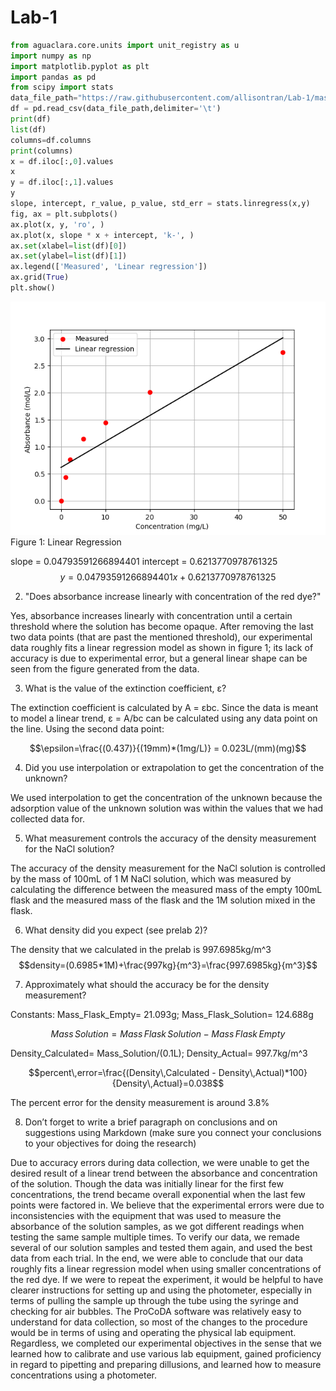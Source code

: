 # Lab-1
``` python
from aguaclara.core.units import unit_registry as u
import numpy as np
import matplotlib.pyplot as plt
import pandas as pd
from scipy import stats
data_file_path="https://raw.githubusercontent.com/allisontran/Lab-1/master/lab1data.tsv"
df = pd.read_csv(data_file_path,delimiter='\t')
print(df)
list(df)
columns=df.columns
print(columns)
x = df.iloc[:,0].values
x
y = df.iloc[:,1].values
y
slope, intercept, r_value, p_value, std_err = stats.linregress(x,y)
fig, ax = plt.subplots()
ax.plot(x, y, 'ro', )
ax.plot(x, slope * x + intercept, 'k-', )
ax.set(xlabel=list(df)[0])
ax.set(ylabel=list(df)[1])
ax.legend(['Measured', 'Linear regression'])
ax.grid(True)
plt.show()

```
![lab1](https://github.com/allisontran/Lab-1/blob/master/Lab1Figure(Group3).png)
Figure 1: Linear Regression

slope = 0.04793591266894401
intercept = 0.6213770978761325
$$y=0.04793591266894401x+0.6213770978761325$$

2) "Does absorbance increase linearly with concentration of the red dye?"

Yes, absorbance increases linearly with concentration until a certain threshold where the solution has become opaque. After removing the last two data points (that are past the mentioned threshold), our experimental data roughly fits a linear regression model as shown in figure 1; its lack of accuracy is due to experimental error, but a general linear shape can be seen from the figure generated from the data.

3) What is the value of the extinction coefficient, ε?

The extinction coefficient is calculated by A = εbc. Since the data is meant to model a linear trend, ε = A/bc can be calculated using any data point on the line. Using the second data point:

$$\epsilon=\frac{(0.437)}{(19mm)*(1mg/L)} = 0.023L/(mm)(mg)$$

4) Did you use interpolation or extrapolation to get the concentration of the unknown?

We used interpolation to get the concentration of the unknown because the adsorption value of the unknown solution was within the values that we had collected data for.

5) What measurement controls the accuracy of the density measurement for the NaCl solution?

The accuracy of the density measurement for the NaCl solution is controlled by the mass of 100mL of 1 M NaCl solution, which was measured by calculating the difference between the measured mass of the empty 100mL flask and the measured mass of the flask and the 1M solution mixed in the flask.

6) What density did you expect (see prelab 2)?

The density that we calculated in the prelab is 997.6985kg/m^3
$$density=(0.6985*1M)+\frac{997kg}{m^3}=\frac{997.6985kg}{m^3}$$

7) Approximately what should the accuracy be for the density measurement?

Constants:
Mass_Flask_Empty= 21.093g;
Mass_Flask_Solution= 124.688g

$$Mass\,Solution= Mass\,Flask\,Solution - Mass\,Flask\,Empty$$

Density_Calculated= Mass_Solution/(0.1L);
Density_Actual= 997.7kg/m^3

$$percent\,error=\frac{(Density\,Calculated - Density\,Actual)*100}{Density\,Actual}=0.038$$

The percent error for the density measurement is around 3.8%

8) Don’t forget to write a brief paragraph on conclusions and on suggestions using Markdown (make sure you connect your conclusions to your objectives for doing the research)

Due to accuracy errors during data collection, we were unable to get the desired result of a linear trend between the absorbance and concentration of the solution. Though the data was initially linear for the first few concentrations, the trend became overall exponential when the last few points were factored in. We believe that the experimental errors were due to inconsistencies with the equipment that was used to measure the absorbance of the solution samples, as we got different readings when testing the same sample multiple times. To verify our data, we remade several of our solution samples and tested them again, and used the best data from each trial. In the end, we were able to conclude that our data roughly fits a linear regression model when using smaller concentrations of the red dye. If we were to repeat the experiment, it would be helpful to have clearer instructions for setting up and using the photometer, especially in terms of pulling the sample up through the tube using the syringe and checking for air bubbles. The ProCoDA software was relatively easy to understand for data collection, so most of the changes to the procedure would be in terms of using and operating the physical lab equipment. Regardless, we completed our experimental objectives in the sense that we learned how to calibrate and use various lab equipment, gained proficiency in regard to pipetting and preparing dillusions, and learned how to measure concentrations using a photometer.

```

